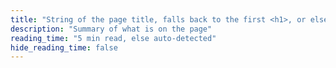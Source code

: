 ```yaml
---
title: "String of the page title, falls back to the first <h1>, or else to 'Docs'"
description: "Summary of what is on the page"
reading_time: "5 min read, else auto-detected"
hide_reading_time: false
---
```


